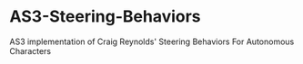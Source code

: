 AS3-Steering-Behaviors
======================

AS3 implementation of Craig Reynolds' Steering Behaviors For Autonomous Characters